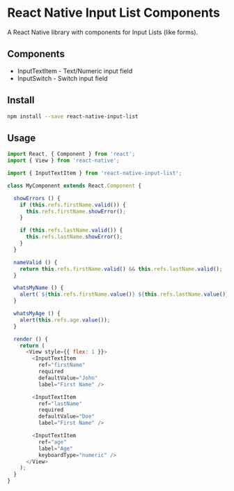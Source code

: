 # React Native Input List Components

A React Native library with components for Input Lists (like forms).

## Components

* InputTextItem - Text/Numeric input field
* InputSwitch - Switch input field

## Install

```bash
npm install --save react-native-input-list
```

## Usage

```js
import React, { Component } from 'react';
import { View } from 'react-native';

import { InputTextItem } from 'react-native-input-list';

class MyComponent extends React.Component {

  showErrors () {
    if (this.refs.firstName.valid()) {
      this.refs.firstName.showError();
    }

    if (this.refs.lastName.valid()) {
      this.refs.lastName.showError();
    }
  }

  nameValid () {
    return this.refs.firstName.valid() && this.refs.lastName.valid();
  }

  whatsMyName () {
    alert(`${this.refs.firstName.value()} ${this.refs.lastName.value()}`);
  }

  whatsMyAge () {
    alert(this.refs.age.value());
  }

  render () {
    return (
      <View style={{ flex: 1 }}>
        <InputTextItem
          ref="firstName"
          required
          defaultValue="John"
          label="First Name" />

        <InputTextItem
          ref="lastName"
          required
          defaultValue="Doe"
          label="First Name" />

        <InputTextItem
          ref="age"
          label="Age"
          keyboardType="numeric" />
      </View>
    );
  }
}
```
